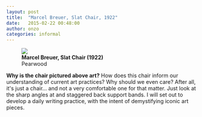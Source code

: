 ```yaml
---
layout: post
title:  "Marcel Breuer, Slat Chair, 1922"
date:   2015-02-22 00:48:00
author: onzo
categories: informal
---
```


<figure>
  <img src="{{site.url}}/img/2015/texts/breuer-slat-chair.jpg">
  <figcaption>
    <b>Marcel Breuer, Slat Chair (1922)</b> <br />
    Pearwood
  </figcaption>
</figure>

**Why is the chair pictured above art?** How does this chair inform our understanding of current art practices? Why should we even care? After all, it's just a chair... and not a very comfortable one for that matter. Just look at the sharp angles at and staggered back support bands. I will set out to develop a daily writing practice, with the intent of demystifying iconic art pieces.

